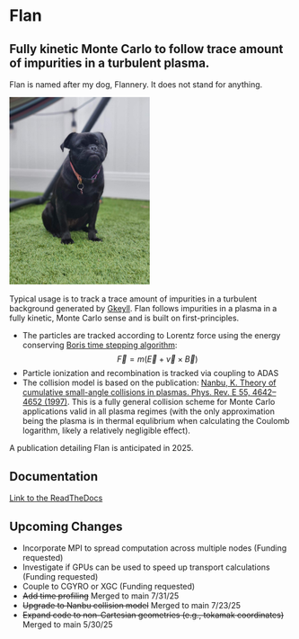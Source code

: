# Flan
## Fully kinetic Monte Carlo to follow trace amount of impurities in a turbulent plasma. 

Flan is named after my dog, Flannery. It does not stand for anything. 

<img src="https://github.com/shawnzamperini/flan/blob/main/docs/flan_image.jpg" width="250">

Typical usage is to track a trace amount of impurities in a turbulent background generated by [Gkeyll](https://gkeyll.readthedocs.io/en/latest/install.html). Flan follows impurities in a plasma in a fully kinetic, Monte Carlo sense and is built on first-principles.

- The particles are tracked according to Lorentz force using the energy conserving [Boris time stepping algorithm](https://www.particleincell.com/2011/vxb-rotation/):
    $$\vec{F}=m(\vec{E} + \vec{v} \times \vec{B})$$
- Particle ionization and recombination is tracked via coupling to ADAS
- The collision model is based on the publication: [Nanbu, K. Theory of cumulative small-angle collisions in plasmas. Phys. Rev. E 55, 4642–4652 (1997)](https://journals.aps.org/pre/abstract/10.1103/PhysRevE.55.4642). This is a fully general collision scheme for Monte Carlo applications valid in all plasma regimes (with the only approximation being the plasma is in thermal equlibrium when calculating the Coulomb logarithm, likely a relatively negligible effect).

A publication detailing Flan is anticipated in 2025. 

## Documentation

[Link to the ReadTheDocs](https://flannery.readthedocs.io/en/latest/index.html)

## Upcoming Changes

- Incorporate MPI to spread computation across multiple nodes (Funding requested)
- Investigate if GPUs can be used to speed up transport calculations (Funding requested)
- Couple to CGYRO or XGC (Funding requested)
- ~~Add time profiling~~ Merged to main 7/31/25
- ~~Upgrade to Nanbu collision model~~ Merged to main 7/23/25
- ~~Expand code to non-Cartesian geometries (e.g., tokamak coordinates)~~ Merged to main 5/30/25
